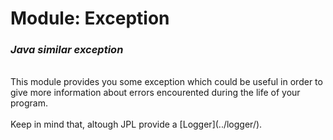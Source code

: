 # **Module: Exception**
### ***Java similar exception***  
<br>
This module provides you some exception which could be useful in order to give more information about errors encourented during the life of your program.
<br><br>
Keep in mind that, altough JPL provide a [Logger](../logger/).

